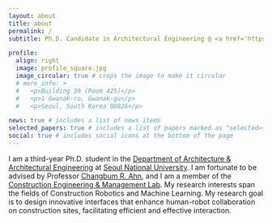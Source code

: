 ```yaml
---
layout: about
title: about
permalink: /
subtitle: Ph.D. Candidate in Architectural Engineering @ <a href='https://en.snu.ac.kr/'>Seoul National University</a> (Advisor Prof. <a href='https://scholar.google.com/citations?user=PJfny7sAAAAJ&hl=en&oi=ao'>Changbum R. Ahn</a>)

profile:
  align: right
  image: profile_square.jpg
  image_circular: true # crops the image to make it circular
  # more_info: >
  #   <p>Building 39 (Room 425)</p>
  #   <p>1 Gwanak-ro, Gwanak-gu</p>
  #   <p>Seoul, South Korea 08826</p>

news: true # includes a list of news items
selected_papers: true # includes a list of papers marked as "selected={true}"
social: true # includes social icons at the bottom of the page
---
```


I am a third-year Ph.D. student in the [Department of Architecture & Architectural Engineering](https://architecture.snu.ac.kr/) at [Seoul National University](https://en.snu.ac.kr/). I am fortunate to be advised by Professor [Changbum R. Ahn](https://scholar.google.com/citations?user=PJfny7sAAAAJ&hl=en&oi=ao), and I am a member of the [Construction Engineering & Management Lab](https://cem.snu.ac.kr/). My research interests span the fields of Construction Robotics and Machine Learning. My research goal is to design innovative interfaces that enhance human-robot collaboration on construction sites, facilitating efficient and effective interaction.

<!-- I previously completed my undergraduate and master's degrees in Architectural Engineering at [Seoul National University](https://en.snu.ac.kr/), where I graduated with honors and conducted research on spatial communication in human-robot collaboration. I have had the pleasure of contributing to several peer-reviewed journal articles and conference proceedings, and I have been involved in patenting advanced systems for modular construction and human-robot interaction. -->

<!-- Write your biography here. Tell the world about yourself. Link to your favorite [subreddit](http://reddit.com). You can put a picture in, too. The code is already in, just name your picture `prof_pic.jpg` and put it in the `img/` folder.

Put your address / P.O. box / other info right below your picture. You can also disable any of these elements by editing `profile` property of the YAML header of your `_pages/about.md`. Edit `_bibliography/papers.bib` and Jekyll will render your [publications page](/al-folio/publications/) automatically.

Link to your social media connections, too. This theme is set up to use [Font Awesome icons](https://fontawesome.com/) and [Academicons](https://jpswalsh.github.io/academicons/), like the ones below. Add your Facebook, Twitter, LinkedIn, Google Scholar, or just disable all of them. -->
